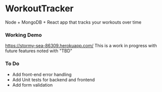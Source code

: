 # WorkoutTracker

Node + MongoDB + React app that tracks your workouts over time

### Working Demo

https://stormy-sea-86309.herokuapp.com/
This is a work in progress with future features noted with "TBD"

### To Do

-   Add front-end error handling
-   Add Unit tests for backend and frontend
-   Add form validation

